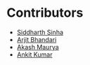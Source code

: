 # Contributors
- [Siddharth Sinha](https://github.com/sidx8)
- [Arjit Bhandari](https://github.com/Arjit222830)
- [Akash Maurya](https://github.com/AkashDeveloper8758)
- [Ankit Kumar](https://github.com/AnkiitSingh)



